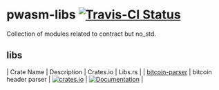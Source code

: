 # pwasm-libs [![Travis-CI Status](https://travis-ci.org/Akagi201/pwasm-libs.svg?branch=master)](https://travis-ci.org/Akagi201/pwasm-libs)

Collection of modules related to contract but no_std.

## libs

| Crate Name | Description | Crates.io | Libs.rs |
| [bitcoin-parser](/bitcoin-parser) | bitcoin header parser | [![crates.io](https://img.shields.io/crates/v/bitcoin-parser.svg)](https://crates.io/crates/bitcoin-parser) | [![Documentation](https://docs.rs/blake2/badge.svg)](https://docs.rs/blake2) |
